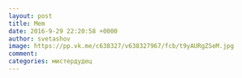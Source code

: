 ```yaml
--- 
layout: post 
title: Mem 
date: 2016-9-29 22:20:58 +0000 
author: svetashov 
image: https://pp.vk.me/c638327/v638327967/fcb/t9yAURgZSeM.jpg
comment: 
categories: мистердудец
---
```

